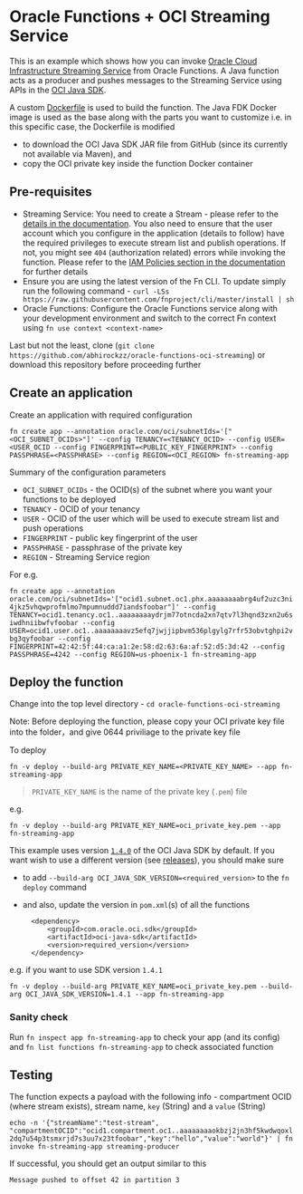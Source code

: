 # Oracle Functions + OCI Streaming Service

This is an example which shows how you can invoke [Oracle Cloud Infrastructure Streaming Service](https://docs.cloud.oracle.com/iaas/Content/Streaming/Concepts/streamingoverview.htm) from Oracle Functions. A Java function acts as a producer and pushes messages to the Streaming Service using APIs in the [OCI Java SDK](https://docs.cloud.oracle.com/iaas/Content/API/SDKDocs/javasdk.htm).

A custom [Dockerfile](Dockerfile) is used to build the function. The Java FDK Docker image is used as the base along with the parts you want to customize i.e. in this specific case, the Dockerfile is modified 

- to download the OCI Java SDK JAR file from GitHub (since its currently not available via Maven), and
- copy the OCI private key inside the function Docker container

## Pre-requisites

- Streaming Service: You need to 	create a Stream - please refer to the [details in the documentation](https://docs.cloud.oracle.com/iaas/Content/Streaming/Tasks/managingstreams.htm). You also need to ensure that the user account which you configure in the application (details to follow) have the required privileges to execute stream list and publish operations. If not, you might see `404` (authorization related) errors while invoking the function. Please refer to the [IAM Policies section in the documentation](https://docs.cloud.oracle.com/iaas/Content/Identity/Reference/streamingpolicyreference.htm) for further details
- Ensure you are using the latest version of the Fn CLI. To update simply run the following command - `curl -LSs https://raw.githubusercontent.com/fnproject/cli/master/install | sh`
- Oracle Functions: Configure the Oracle Functions service along with your development environment and switch to the correct Fn context using `fn use context <context-name>` 

Last but not the least, clone (`git clone https://github.com/abhirockzz/oracle-functions-oci-streaming`) or download this repository before proceeding further

## Create an application

Create an application with required configuration

`fn create app --annotation oracle.com/oci/subnetIds='["<OCI_SUBNET_OCIDs>"]' --config TENANCY=<TENANCY_OCID> --config USER=<USER_OCID --config FINGERPRINT=<PUBLIC_KEY_FINGERPRINT> --config PASSPHRASE=<PASSPHRASE> --config REGION=<OCI_REGION> fn-streaming-app`

Summary of the configuration parameters

- `OCI_SUBNET_OCIDs` - the OCID(s) of the subnet where you want your functions to be deployed
- `TENANCY` - OCID of your tenancy
- `USER` - OCID of the user which will be used to execute stream list and push operations
- `FINGERPRINT` - public key fingerprint of the user
- `PASSPHRASE` - passphrase of the private key
- `REGION` - Streaming Service region

For e.g.

`fn create app --annotation oracle.com/oci/subnetIds='["ocid1.subnet.oc1.phx.aaaaaaaabrg4uf2uzc3ni4jkz5vhqwprofmlmo7mpumnuddd7iandsfoobar"]' --config TENANCY=ocid1.tenancy.oc1..aaaaaaaaydrjm77otncda2xn7qtv7l3hqnd3zxn2u6siwdhniibwfvfoobar --config USER=ocid1.user.oc1..aaaaaaaavz5efq7jwjjipbvm536plgylg7rfr53obvtghpi2vbg3qyfoobar --config FINGERPRINT=42:42:5f:44:ca:a1:2e:58:d2:63:6a:af:52:d5:3d:42 --config PASSPHRASE=4242 --config REGION=us-phoenix-1 fn-streaming-app`

## Deploy the function

Change into the top level directory - `cd oracle-functions-oci-streaming`

Note: Before deploying the function, please copy your OCI private key file into the folder，and give 0644 priviliage to the private key file

To deploy

`fn -v deploy --build-arg PRIVATE_KEY_NAME=<PRIVATE_KEY_NAME> --app fn-streaming-app` 

> `PRIVATE_KEY_NAME` is the name of the private key (`.pem`) file

e.g. 

`fn -v deploy --build-arg PRIVATE_KEY_NAME=oci_private_key.pem --app fn-streaming-app`

This example uses version [`1.4.0`](https://github.com/oracle/oci-java-sdk/releases/tag/v1.4.0) of the OCI Java SDK by default. If you want wish to use a different version (see [releases](https://github.com/oracle/oci-java-sdk/releases)), you should make sure

- to add `--build-arg OCI_JAVA_SDK_VERSION=<required_version>` to the `fn deploy` command
- and also, update the version in `pom.xml`(s) of all the functions

		<dependency>
			<groupId>com.oracle.oci.sdk</groupId>
			<artifactId>oci-java-sdk</artifactId>
			<version>required_version</version>
		</dependency>

e.g. if you want to use SDK version `1.4.1`

`fn -v deploy --build-arg PRIVATE_KEY_NAME=oci_private_key.pem --build-arg OCI_JAVA_SDK_VERSION=1.4.1 --app fn-streaming-app`
 
### Sanity check

Run `fn inspect app fn-streaming-app` to check your app (and its config) and `fn list functions fn-streaming-app` to check associated function

## Testing

The function expects a payload with the following info - compartment OCID (where stream exists), stream name, `key` (String) and a `value` (String)

`echo -n '{"streamName":"test-stream", "compartmentOCID":"ocid1.compartment.oc1..aaaaaaaaokbzj2jn3hf5kwdwqoxl2dq7u54p3tsmxrjd7s3uu7x23tfoobar","key":"hello","value":"world"}' | fn invoke fn-streaming-app streaming-producer`

If successful, you should get an output similar to this

`Message pushed to offset 42 in partition 3`
